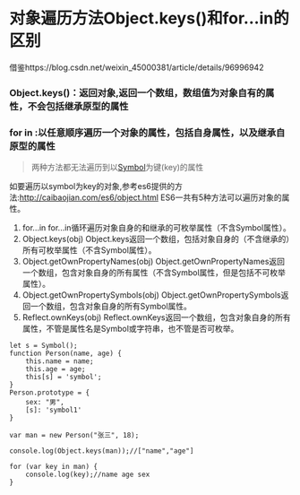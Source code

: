 # 对象遍历方法Object.keys()和for...in的区别
借鉴https://blog.csdn.net/weixin_45000381/article/details/96996942
### Object.keys()：返回对象,返回一个数组，数组值为对象自有的属性，不会包括继承原型的属性
### for in :以任意顺序遍历一个对象的属性，包括自身属性，以及继承自原型的属性
>两种方法都无法遍历到以[Symbol](https://developer.mozilla.org/en-US/docs/Web/JavaScript/Reference/Global_Objects/Symbol)为键(key)的属性

如要遍历以symbol为key的对象,参考es6提供的方法:http://caibaojian.com/es6/object.html
ES6一共有5种方法可以遍历对象的属性。
1. for...in
for...in循环遍历对象自身的和继承的可枚举属性（不含Symbol属性）。
2. Object.keys(obj)
Object.keys返回一个数组，包括对象自身的（不含继承的）所有可枚举属性（不含Symbol属性）。
3. Object.getOwnPropertyNames(obj)
Object.getOwnPropertyNames返回一个数组，包含对象自身的所有属性（不含Symbol属性，但是包括不可枚举属性）。
4. Object.getOwnPropertySymbols(obj)
Object.getOwnPropertySymbols返回一个数组，包含对象自身的所有Symbol属性。
5. Reflect.ownKeys(obj)
Reflect.ownKeys返回一个数组，包含对象自身的所有属性，不管是属性名是Symbol或字符串，也不管是否可枚举。
```
let s = Symbol();
function Person(name, age) {
    this.name = name;
    this.age = age;
    this[s] = 'symbol';
}
Person.prototype = {
    sex: "男",
    [s]: 'symbol1'
}

var man = new Person("张三", 18);

console.log(Object.keys(man));//["name","age"]

for (var key in man) {
    console.log(key);//name age sex
}
```
